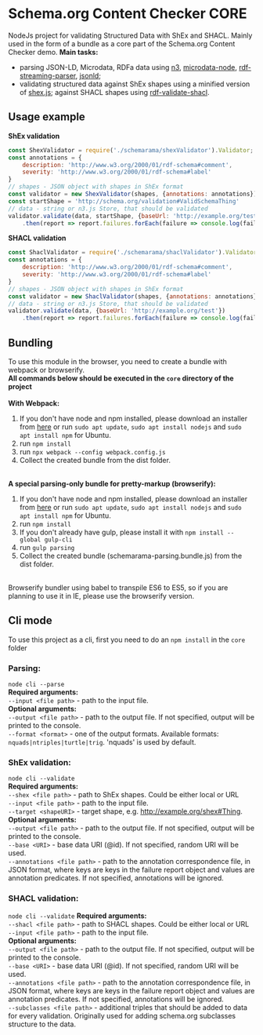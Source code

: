 # Schema.org Content Checker CORE
NodeJs project for validating Structured Data with ShEx and SHACL. Mainly used in the form of a bundle as a core part of the Schema.org Content Checker demo.
**Main tasks:**
- parsing JSON-LD, Microdata, RDFa data using [n3](https://github.com/rdfjs/N3.js/), [microdata-node](https://github.com/Janpot/microdata-node), [rdf-streaming-parser](https://github.com/rubensworks/rdfa-streaming-parser.js), [jsonld](https://www.npmjs.com/package/jsonld);
- validating structured data against ShEx shapes using a minified version of [shex.js](https://github.com/shexSpec/shex.js); against SHACL shapes using [rdf-validate-shacl](https://github.com/zazuko/rdf-validate-shacl).

## Usage example
**ShEx validation**
```javascript
const ShexValidator = require('./schemarama/shexValidator').Validator;
const annotations = {
    description: 'http://www.w3.org/2000/01/rdf-schema#comment',
    severity: 'http://www.w3.org/2000/01/rdf-schema#label'
}
// shapes - JSON object with shapes in ShEx format
const validator = new ShexValidator(shapes, {annotations: annotations});
const startShape = 'http://schema.org/validation#ValidSchemaThing'
// data - string or n3.js Store, that should be validated
validator.validate(data, startShape, {baseUrl: 'http://example.org/test'}) 
    .then(report => report.failures.forEach(failure => console.log(failure)));
```
**SHACL validation**
```javascript
const ShaclValidator = require('./schemarama/shaclValidator').Validator;
const annotations = {
    description: 'http://www.w3.org/2000/01/rdf-schema#comment',
    severity: 'http://www.w3.org/2000/01/rdf-schema#label'
}
// shapes - JSON object with shapes in ShEx format
const validator = new ShaclValidator(shapes, {annotations: annotations});
// data - string or n3.js Store, that should be validated
validator.validate(data, {baseUrl: 'http://example.org/test'}) 
    .then(report => report.failures.forEach(failure => console.log(failure)));
```
## Bundling
To use this module in the browser, you need to create a bundle with webpack or browserify.<br /> 
**All commands below should be executed in the ```core``` directory of the project**<br /><br />
**With Webpack:**
1. If you don't have node and npm installed, please download an installer from [here](https://nodejs.org/en/download/)
or run ```sudo apt update```, ```sudo apt install nodejs``` and ```sudo apt install npm``` for Ubuntu.
2. run ```npm install```
3. run ```npx webpack --config webpack.config.js```
4. Collect the created bundle from the dist folder.
<br/><br/>

**A special parsing-only bundle for pretty-markup (browserify):** <br/>
1. If you don't have node and npm installed, please download an installer from [here](https://nodejs.org/en/download/)
   or run ```sudo apt update```, ```sudo apt install nodejs``` and ```sudo apt install npm``` for Ubuntu.
2. run ```npm install```
3. If you don't already have gulp, please install it with ```npm install --global gulp-cli```
4. run ```gulp parsing```
5. Collect the created bundle (schemarama-parsing.bundle.js) from the dist folder.<br/><br/>

Browserify bundler using babel to transpile ES6 to ES5, so if you are planning to use it in 
IE, please use the browserify version. 

## Cli mode
To use this project as a cli, first you need to do an ```npm install``` in the ```core``` folder
### Parsing: 
```node cli --parse```<br />
**Required arguments:** <br />
```--input <file path>``` - path to the input file. <br />
**Optional arguments:** <br />
```--output <file path>``` - path to the output file. If not specified, output will be printed to the console. <br />
```--format <format>``` - one of the output formats. Available formats: ```nquads|ntriples|turtle|trig```. 'nquads' is used by default.
### ShEx validation:
```node cli --validate```<br />
**Required arguments:** <br />
```--shex <file path>``` - path to ShEx shapes. Could be either local or URL <br />
```--input <file path>``` - path to the input file. <br />
```--target <shapeURI>``` - target shape, e.g. http://example.org/shex#Thing. <br />
**Optional arguments:**<br />
```--output <file path>``` - path to the output file. If not specified, output will be printed to the console. <br />
```--base <URI>``` - base data URI (@id). If not specified, random URI will be used.<br />
```--annotations <file path>``` - path to the annotation correspondence file, in JSON format, where keys are keys 
in the failure report object and values are annotation predicates. If not specified, annotations will be ignored.
### SHACL validation:
```node cli --validate```
**Required arguments:** <br />
```--shacl <file path>``` - path to SHACL shapes. Could be either local or URL <br />
```--input <file path>``` - path to the input file. <br />
**Optional arguments:**<br />
```--output <file path>``` - path to the output file. If not specified, output will be printed to the console. <br />
```--base <URI>``` - base data URI (@id). If not specified, random URI will be used. <br />
```--annotations <file path>``` - path to the annotation correspondence file, in JSON format, where keys are keys 
in the failure report object and values are annotation predicates. If not specified, annotations will be ignored. <br />
```--subclasses <file path>``` - additional triples that should be added to data for every validation. 
Originally used for adding schema.org subclasses structure to the data.
